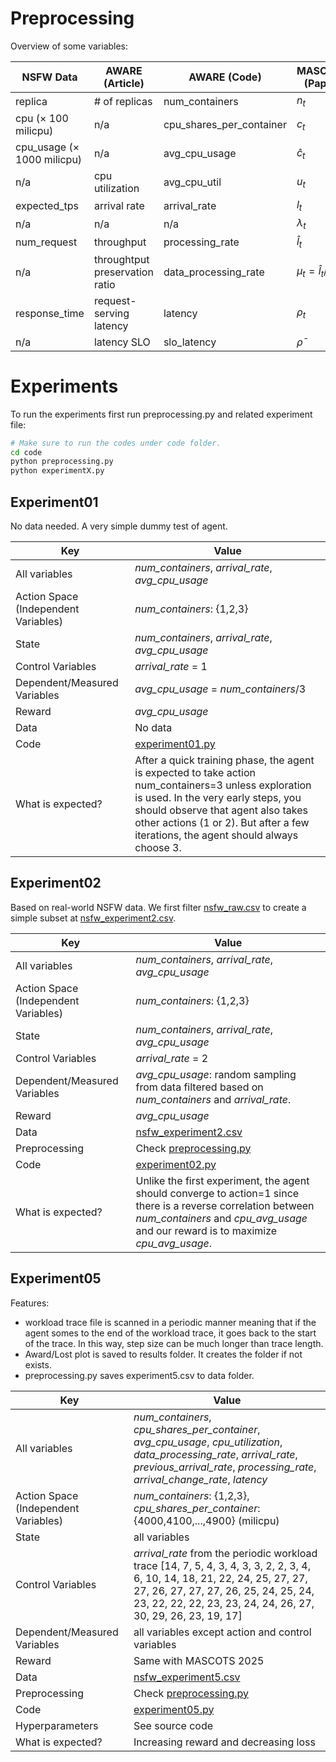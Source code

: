# Preprocessing
Overview of some variables:

|NSFW Data                            |AWARE (Article)     |AWARE (Code)             |MASCOTS (Paper)|This Repo (ELEKO 2025)  |
|-------------------------------------|--------------------|-------------------------|---------------|------------------------|
|replica                              |# of replicas       |num_containers           |$n_t$          |num_containers          |
|cpu ($\times$ 100 milicpu)           |n/a                 |cpu_shares_per_container |$c_t$          |cpu_shares_per_container|
|cpu_usage ($\times$ 1000 milicpu)    |n/a                 |avg_cpu_usage            |$\hat{c}_t$    |avg_cpu_usage           |
|n/a                                  |cpu utilization     |avg_cpu_util             |$u_t$          |avg_cpu_util            |
|expected_tps                         |arrival rate        |arrival_rate             |$l_t$          |arrival_rate            |
|n/a                                  |n/a                 |n/a                      |$\lambda_t$    |arrival_change_rate     |
|num_request                          |throughput          |processing_rate          |$\hat{l}_t$    |processing_rate         |
|n/a                                  |throughtput preservation ratio|data_processing_rate|$\mu_t=\hat{l}_t/l_t$   |data_processing_rate    |
|response_time                        |request-serving latency       |latency             |$\rho_t$  |latency                 |
|n/a                                  |latency SLO         |slo_latency              |$\bar{\rho}$   |slo_latency             |


# Experiments
To run the experiments first run preprocessing.py and related experiment file:

~~~bash
# Make sure to run the codes under code folder.
cd code
python preprocessing.py
python experimentX.py
~~~
## Experiment01
No data needed. A very simple dummy test of agent.

|Key|Value|
|---|-----|
|All variables| *num_containers*, *arrival_rate*, *avg_cpu_usage*|
|Action Space (Independent Variables)| *num_containers*: {1,2,3}|
|State| *num_containers*, *arrival_rate*, *avg_cpu_usage*|
|Control Variables|*arrival_rate* = 1|
|Dependent/Measured Variables|*avg_cpu_usage* = *num_containers*/3|
|Reward| *avg_cpu_usage*|
|Data|No data|
|Code| [experiment01.py](code/experiment01.py)|
|What is expected?|After a quick training phase, the agent is expected to take action num_containers=3 unless exploration is used. In the very early steps, you should observe that agent also takes other actions (1 or 2). But after a few iterations, the agent should always choose 3.|


## Experiment02
Based on real-world NSFW data. We first filter [nsfw_raw.csv](data/nsfw_raw.csv) to create a simple subset at [nsfw_experiment2.csv](data/nsfw_experiment2.csv).


|Key|Value|
|---|-----|
|All variables| *num_containers*, *arrival_rate*, *avg_cpu_usage*|
|Action Space (Independent Variables)| *num_containers*: {1,2,3}|
|State| *num_containers*, *arrival_rate*, *avg_cpu_usage*|
|Control Variables|*arrival_rate* = 2|
|Dependent/Measured Variables|*avg_cpu_usage*: random sampling from data filtered based on *num_containers* and *arrival_rate*.|
|Reward| *avg_cpu_usage*|
|Data| [nsfw_experiment2.csv](data/nsfw_experiment2.csv)|
|Preprocessing| Check [preprocessing.py](code/preprocessing.py)
|Code| [experiment02.py](code/experiment02.py)|
|What is expected?|Unlike the first experiment, the agent should converge to action=1 since there is a reverse correlation between *num_containers* and *cpu_avg_usage* and our reward is to maximize *cpu_avg_usage*.|


## Experiment05
Features:
* workload trace file is scanned in a periodic manner meaning that if the agent somes to the end of the workload trace, it goes back to the start of the trace. In this way, step size can be much longer than trace length.
* Award/Lost plot is saved to results folder. It creates the folder if not exists.
* preprocessing.py saves experiment5.csv to data folder.

|Key|Value|
|---|-----|
|All variables| *num_containers*, *cpu_shares_per_container*, *avg_cpu_usage*, *cpu_utilization*, *data_processing_rate*, *arrival_rate*, *previous_arrival_rate*, *processing_rate*, *arrival_change_rate*, *latency*|
|Action Space (Independent Variables)| *num_containers*: {1,2,3}, *cpu_shares_per_container*: {4000,4100,...,4900} (milicpu)|
|State| all variables|
|Control Variables| *arrival_rate* from the periodic workload trace  [14, 7, 5, 4, 3, 4, 3, 3, 2, 2, 3, 4, 6, 10, 14, 18, 21, 22, 24, 25, 27, 27, 27, 26, 27, 27, 27, 26, 25, 24, 25, 24, 23, 22, 22, 22, 23, 23, 24, 24, 26, 27, 30, 29, 26, 23, 19, 17] |
|Dependent/Measured Variables|all variables except action and control variables|
|Reward| Same with MASCOTS 2025|
|Data| [nsfw_experiment5.csv](data/nsfw_experiment5.csv)|
|Preprocessing| Check [preprocessing.py](code/preprocessing.py)
|Code| [experiment05.py](code/experiment05.py)|
|Hyperparameters|See source code|
|What is expected?|Increasing reward and decreasing loss|



